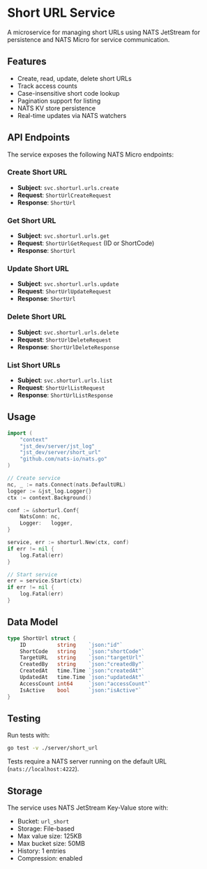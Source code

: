 # Short URL Service

A microservice for managing short URLs using NATS JetStream for persistence and NATS Micro for service communication.

## Features

- Create, read, update, delete short URLs
- Track access counts
- Case-insensitive short code lookup
- Pagination support for listing
- NATS KV store persistence
- Real-time updates via NATS watchers

## API Endpoints

The service exposes the following NATS Micro endpoints:

### Create Short URL
- **Subject**: `svc.shorturl.urls.create`
- **Request**: `ShortUrlCreateRequest`
- **Response**: `ShortUrl`

### Get Short URL
- **Subject**: `svc.shorturl.urls.get`
- **Request**: `ShortUrlGetRequest` (ID or ShortCode)
- **Response**: `ShortUrl`

### Update Short URL
- **Subject**: `svc.shorturl.urls.update`
- **Request**: `ShortUrlUpdateRequest`
- **Response**: `ShortUrl`

### Delete Short URL
- **Subject**: `svc.shorturl.urls.delete`
- **Request**: `ShortUrlDeleteRequest`
- **Response**: `ShortUrlDeleteResponse`

### List Short URLs
- **Subject**: `svc.shorturl.urls.list`
- **Request**: `ShortUrlListRequest`
- **Response**: `ShortUrlListResponse`

## Usage

```go
import (
    "context"
    "jst_dev/server/jst_log"
    "jst_dev/server/short_url"
    "github.com/nats-io/nats.go"
)

// Create service
nc, _ := nats.Connect(nats.DefaultURL)
logger := &jst_log.Logger{}
ctx := context.Background()

conf := &shorturl.Conf{
    NatsConn: nc,
    Logger:   logger,
}

service, err := shorturl.New(ctx, conf)
if err != nil {
    log.Fatal(err)
}

// Start service
err = service.Start(ctx)
if err != nil {
    log.Fatal(err)
}
```

## Data Model

```go
type ShortUrl struct {
    ID          string    `json:"id"`
    ShortCode   string    `json:"shortCode"`
    TargetURL   string    `json:"targetUrl"`
    CreatedBy   string    `json:"createdBy"`
    CreatedAt   time.Time `json:"createdAt"`
    UpdatedAt   time.Time `json:"updatedAt"`
    AccessCount int64     `json:"accessCount"`
    IsActive    bool      `json:"isActive"`
}
```

## Testing

Run tests with:
```bash
go test -v ./server/short_url
```

Tests require a NATS server running on the default URL (`nats://localhost:4222`).

## Storage

The service uses NATS JetStream Key-Value store with:
- Bucket: `url_short`
- Storage: File-based
- Max value size: 125KB
- Max bucket size: 50MB
- History: 1 entries
- Compression: enabled 